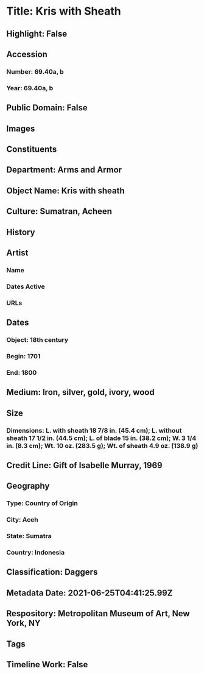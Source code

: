 # Title: Kris with Sheath
## Highlight: False
## Accession
### Number: 69.40a, b
### Year: 69.40a, b
## Public Domain: False
## Images
## Constituents
## Department: Arms and Armor
## Object Name: Kris with sheath
## Culture: Sumatran, Acheen
## History
## Artist
### Name
### Dates Active
### URLs
## Dates
### Object: 18th century
### Begin: 1701
### End: 1800
## Medium: Iron, silver, gold, ivory, wood
## Size
### Dimensions: L. with sheath 18 7/8 in. (45.4 cm); L. without sheath 17 1/2 in. (44.5 cm); L. of blade 15 in. (38.2 cm); W. 3 1/4 in. (8.3 cm); Wt. 10 oz. (283.5 g); Wt. of sheath 4.9 oz. (138.9 g)
## Credit Line: Gift of Isabelle Murray, 1969
## Geography
### Type: Country of Origin
### City: Aceh
### State: Sumatra
### Country: Indonesia
## Classification: Daggers
## Metadata Date: 2021-06-25T04:41:25.99Z
## Respository: Metropolitan Museum of Art, New York, NY
## Tags
## Timeline Work: False